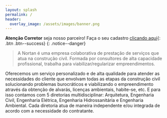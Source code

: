 ```yaml
---
layout: splash
permalink: /
header:
  overlay_image: /assets/images/banner.png
---
```


**Atenção Corretor** seja nosso parceiro! Faça o seu cadastro  [<i class="fa fa-file"></i> clicando aqui](https://nortanprojetos.com){: .btn .btn--success}
{: .notice--danger}

> A Nortan é uma empresa colaborativa de prestação de serviços que atua na construção civil. Formada por consultores de alta capacidade profissional, trabalha para viabilizar/regularizar empreendimentos.


Oferecemos um serviço personalizado e de alta qualidade para atender as necessidades do cliente que envolvam todas as etapas da construção civil solucionando problemas burocráticos e viabilizando o empreendimento através da obtenção de alvarás, licenças ambientais, habite-se, etc. E para isso contamos com 5 diretorias multidisciplinar: Arquitetura, Engenharia Civil, Engenharia Elétrica, Engenharia Hidrossanitária e Engenharia Ambiental. Cada diretoria atua de maneira independente e/ou integrada de acordo com a necessidade do contratante.